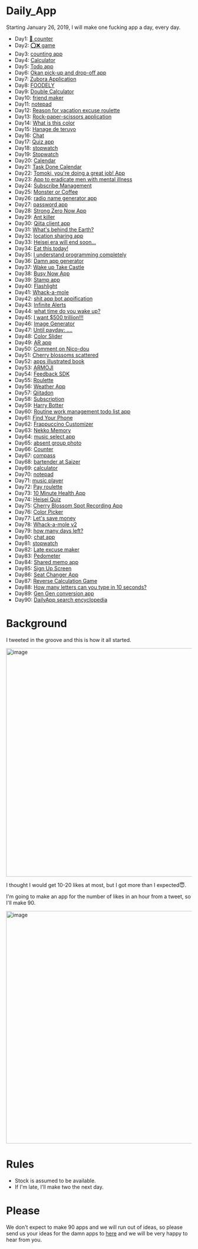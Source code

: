# Daily_App

Starting January 26, 2019, I will make one fucking app a day, every day.

- Day1: [💩 counter](https://github.com/tomoki69386/Daily_App/blob/master/01/README.md)
- Day2: [⭕❌ game](https://github.com/tomoki69386/Daily_App/blob/master/02/README.md)
- Day3: [counting app](https://github.com/tomoki69386/Daily_App/blob/master/03/README.md)
- Day4: [Calculator](https://github.com/tomoki69386/Daily_App/blob/master/04/README.md)
- Day5: [Todo app](https://github.com/tomoki69386/Daily_App/blob/master/05/README.md)
- Day6: [Okan pick-up and drop-off app](https://github.com/tomoki69386/Daily_App/blob/master/06/README.md)
- Day7: [Zubora Application](https://github.com/tomoki69386/Daily_App/blob/master/07/README.md)
- Day8: [FOODELY](https://github.com/tomoki69386/Daily_App/blob/master/08/README.md)
- Day9: [Double Calculator](https://github.com/tomoki69386/Daily_App/blob/master/09/README.md)
- Day10: [friend maker](https://github.com/tomoki69386/Daily_App/blob/master/10/README.md)
- Day11: [notepad](https://github.com/tomoki69386/Daily_App/blob/master/11/README.md)
- Day12: [Reason for vacation excuse roulette](https://github.com/tomoki69386/Daily_App/blob/master/12/README.md)
- Day13: [Rock-paper-scissors application](https://github.com/tomoki69386/Daily_App/blob/master/13/README.md)
- Day14: [What is this color](https://github.com/tomoki69386/Daily_App/blob/master/14/README.md)
- Day15: [Hanage de teruyo](https://github.com/tomoki69386/Daily_App/blob/master/15/README.md)
- Day16: [Chat](https://github.com/tomoki69386/Daily_App/blob/master/16/README.md)
- Day17: [Quiz app](https://github.com/tomoki69386/Daily_App/blob/master/17/README.md)
- Day18: [stopwatch](https://github.com/tomoki69386/Daily_App/blob/master/18/README.md)
- Day19: [Stopwatch](https://github.com/tomoki69386/Daily_App/blob/master/19/README.md)
- Day20: [Calendar](https://github.com/tomoki69386/Daily_App/blob/master/20/README.md)
- Day21: [Task Done Calendar](https://github.com/tomoki69386/Daily_App/blob/master/21/README.md)
- Day22: [Tomoki, you're doing a great job! App](https://github.com/tomoki69386/Daily_App/blob/master/22/README.md)
- Day23: [App to eradicate men with mental illness](https://github.com/tomoki69386/Daily_App/blob/master/23/README.md)
- Day24: [Subscribe Management](https://github.com/tomoki69386/Daily_App/blob/master/24/README.md)
- Day25: [Monster or Coffee](https://github.com/tomoki69386/Daily_App/blob/master/25/README.md)
- Day26: [radio name generator app](https://github.com/tomoki69386/Daily_App/blob/master/26/README.md)
- Day27: [password app](https://github.com/tomoki69386/Daily_App/blob/master/27/README.md)
- Day28: [Strong Zero Now App](https://github.com/tomoki69386/Daily_App/blob/master/28/README.md)
- Day29: [Ant killer](https://github.com/tomoki69386/Daily_App/blob/master/29/README.md)
- Day30: [Qiita client app](https://github.com/tomoki69386/Daily_App/blob/master/30/README.md)
- Day31: [What's behind the Earth?](https://github.com/tomoki69386/Daily_App/blob/master/31/README.md)
- Day32: [location sharing app](https://github.com/tomoki69386/Daily_App/blob/master/32/README.md)
- Day33: [Heisei era will end soon...](https://github.com/tomoki69386/Daily_App/blob/master/33/README.md)
- Day34: [Eat this today!](https://github.com/tomoki69386/Daily_App/blob/master/34/README.md)
- Day35: [I understand programming completely](https://github.com/tomoki69386/Daily_App/blob/master/35/README.md)
- Day36: [Damn app generator](https://github.com/tomoki69386/Daily_App/blob/master/36/README.md)
- Day37: [Wake up Take Castle](https://github.com/tomoki69386/Daily_App/blob/master/37/README.md)
- Day38: [Busy Now App](https://github.com/tomoki69386/Daily_App/blob/master/38/README.md)
- Day39: [Stamp app](https://github.com/tomoki69386/Daily_App/blob/master/39/README.md)
- Day40: [Flashlight](https://github.com/tomoki69386/Daily_App/blob/master/40/README.md)
- Day41: [Whack-a-mole](https://github.com/tomoki69386/Daily_App/blob/master/41/README.md)
- Day42: [shit app bot appification](https://github.com/tomoki69386/Daily_App/blob/master/42/README.md)
- Day43: [Infinite Alerts](https://github.com/tomoki69386/Daily_App/blob/master/43/README.md)
- Day44: [what time do you wake up?](https://github.com/tomoki69386/Daily_App/blob/master/44/README.md)
- Day45: [I want $500 trillion!!!](https://github.com/tomoki69386/Daily_App/blob/master/45/README.md)
- Day46: [Image Generator](https://github.com/tomoki69386/Daily_App/blob/master/46/README.md)
- Day47: [Until payday: ....](https://github.com/tomoki69386/Daily_App/blob/master/47/README.md)
- Day48: [Color Slider](https://github.com/tomoki69386/Daily_App/blob/master/48/README.md)
- Day49: [AR app](https://github.com/tomoki69386/Daily_App/blob/master/49/README.md)
- Day50: [Comment on Nico-dou](https://github.com/tomoki69386/Daily_App/blob/master/50/README.md)
- Day51: [Cherry blossoms scattered](https://github.com/tomoki69386/Daily_App/blob/master/51/README.md)
- Day52: [apps illustrated book](https://github.com/tomoki69386/Daily_App/blob/master/52/README.md)
- Day53: [ARMOJI](https://github.com/tomoki69386/Daily_App/blob/master/53/README.md)
- Day54: [Feedback SDK](https://github.com/tomoki69386/Daily_App/blob/master/54/README.md)
- Day55: [Roulette](https://github.com/tomoki69386/Daily_App/blob/master/55/README.md)
- Day56: [Weather App](https://github.com/tomoki69386/Daily_App/blob/master/56/README.md)
- Day57: [Qiitadon](https://github.com/tomoki69386/Daily_App/blob/master/57/README.md)
- Day58: [Subscription](https://github.com/tomoki69386/Daily_App/blob/master/58/README.md)
- Day59: [Harry Botter](https://github.com/tomoki69386/Daily_App/blob/master/59/README.md)
- Day60: [Routine work management todo list app](https://github.com/tomoki69386/Daily_App/blob/master/60/README.md)
- Day61: [Find Your Phone](https://github.com/tomoki69386/Daily_App/blob/master/61/README.md)
- Day62: [Frappuccino Customizer](https://github.com/tomoki69386/Daily_App/blob/master/62/README.md)
- Day63: [Nekko Memory](https://github.com/tomoki69386/Daily_App/blob/master/63/README.md)
- Day64: [music select app](https://github.com/tomoki69386/Daily_App/blob/master/64/README.md)
- Day65: [absent group photo](https://github.com/tomoki69386/Daily_App/blob/master/65/README.md)
- Day66: [Counter](https://github.com/tomoki69386/Daily_App/blob/master/66/README.md)
- Day67: [compass](https://github.com/tomoki69386/Daily_App/blob/master/67/README.md)
- Day68: [bartender at Saizer](https://github.com/tomoki69386/Daily_App/blob/master/68/README.md)
- Day69: [calculator](https://github.com/tomoki69386/Daily_App/blob/master/69/README.md)
- Day70: [notepad](https://github.com/tomoki69386/Daily_App/blob/master/70/README.md)
- Day71: [music player](https://github.com/tomoki69386/Daily_App/blob/master/71/README.md)
- Day72: [Pay roulette](https://github.com/tomoki69386/Daily_App/blob/master/72/README.md)
- Day73: [10 Minute Health App](https://github.com/tomoki69386/Daily_App/blob/master/73/README.md)
- Day74: [Heisei Quiz](https://github.com/tomoki69386/Daily_App/blob/master/74/README.md)
- Day75: [Cherry Blossom Spot Recording App](https://github.com/tomoki69386/Daily_App/blob/master/75/README.md)
- Day76: [Color Picker](https://github.com/tomoki69386/Daily_App/blob/master/76/README.md)
- Day77: [Let's save money](https://github.com/tomoki69386/Daily_App/blob/master/77/README.md)
- Day78: [Whack-a-mole v2](https://github.com/tomoki69386/Daily_App/blob/master/78/README.md)
- Day79: [how many days left?](https://github.com/tomoki69386/Daily_App/blob/master/79/README.md)
- Day80: [chat app](https://github.com/tomoki69386/Daily_App/blob/master/80/README.md)
- Day81: [stopwatch](https://github.com/tomoki69386/Daily_App/blob/master/81/README.md)
- Day82: [Late excuse maker](https://github.com/tomoki69386/Daily_App/blob/master/82/README.md)
- Day83: [Pedometer](https://github.com/tomoki69386/Daily_App/blob/master/83/README.md)
- Day84: [Shared memo app](https://github.com/tomoki69386/Daily_App/blob/master/84/README.md)
- Day85: [Sign Up Screen](https://github.com/tomoki69386/Daily_App/blob/master/85/README.md)
- Day86: [Seat Changer App](https://github.com/tomoki69386/Daily_App/blob/master/86/README.md)
- Day87: [Reverse Calculation Game](https://github.com/tomoki69386/Daily_App/blob/master/87/README.md)
- Day88: [How many letters can you type in 10 seconds?](https://github.com/tomoki69386/Daily_App/blob/master/88/README.md)
- Day89: [Gen Gen conversion app](https://github.com/tomoki69386/Daily_App/blob/master/89/README.md)
- Day90: [DailyApp search encyclopedia](https://github.com/tomoki69386/Daily_App/blob/master/90/README.md)

# Background

I tweeted in the groove and this is how it all started.

<img width="619" alt="image" src="https://user-images.githubusercontent.com/28350464/51778740-be8f4b00-2146-11e9-9649-459dc25ea5c4.png">

I thought I would get 10-20 likes at most, but I got more than I expected😇.



I'm going to make an app for the number of likes in an hour from a tweet, so I'll make 90.



<img width="630" alt="image" src="https://user-images.githubusercontent.com/28350464/51778816-1c239780-2147-11e9-9ee8-5b0f6363c2e6.png">



# Rules

- Stock is assumed to be available.
- If I'm late, I'll make two the next day.



# Please

We don't expect to make 90 apps and we will run out of ideas, so please send us your ideas for the damn apps to [here](https://goo.gl/forms/r94Ad5JfqP7kExsi1) and we will be very happy to hear from you.



